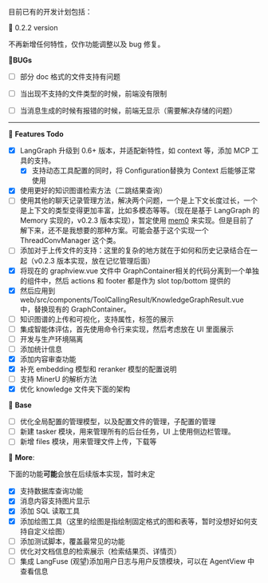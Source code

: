 目前已有的开发计划包括：

📝 0.2.2 version

不再新增任何特性，仅作功能调整以及 bug 修复。

🐛**BUGs**
- [ ] 部分 doc 格式的文件支持有问题
- [ ] 当出现不支持的文件类型的时候，前端没有限制
- [ ] 当消息生成的时候有报错的时候，前端无显示（需要解决存储的问题）


---

💭 **Features Todo**
- [x] LangGraph 升级到 0.6+ 版本，并适配新特性，如 context 等，添加 MCP 工具的支持。
    - [x] 支持动态工具配置的同时，将 Configuration替换为 Context 后能够正常使用
- [x] 使用更好的知识图谱检索方法（二跳结果查询）
- [ ] 使用其他的聊天记录管理方法，解决两个问题，一个是上下文长度过长，一个是上下文的类型变得更加丰富，比如多模态等等。（现在是基于 LangGraph 的 Memory 实现的，v0.2.3 版本实现），暂定使用 [mem0](github.com/mem0ai/mem0) 来实现。但是目前了解下来，还不是我想要的那种方案。可能会基于这个实现一个 ThreadConvManager 这个类。
- [ ] 添加对于上传文件的支持：这里的复杂的地方就在于如何和历史记录结合在一起（v0.2.3 版本实现，放在记忆管理后面）
- [x] 将现在的 graphview.vue 文件中 GraphContainer相关的代码分离到一个单独的组件中，然后 actions 和 footer 都是作为 slot top/bottom 提供的
- [x] 然后应用到 web/src/components/ToolCallingResult/KnowledgeGraphResult.vue 中，替换现有的 GraphContainer。
- [ ] 知识图谱的上传和可视化，支持属性，标签的展示
- [ ] 集成智能体评估，首先使用命令行来实现，然后考虑放在 UI 里面展示
- [ ] 开发与生产环境隔离
- [ ] 添加统计信息
- [x] 添加内容审查功能
- [x] 补充 embedding 模型和 reranker 模型的配置说明
- [ ] 支持 MinerU 的解析方法
- [x] 优化 knowledge 文件夹下面的架构

📝 **Base**

- [ ] 优化全局配置的管理模型，以及配置文件的管理，子配置的管理
- [ ] 新建 tasker 模块，用来管理所有的后台任务，UI 上使用侧边栏管理。
- [ ] 新增 files 模块，用来管理文件上传，下载等

💯 **More**:

下面的功能**可能**会放在后续版本实现，暂时未定

- [x] 支持数据库查询功能
- [x] 消息内容支持图片显示
- [x] 添加 SQL 读取工具
- [x] 添加绘图工具（这里的绘图是指绘制固定格式的图和表等，暂时没想好如何支持自定义绘图）
- [ ] 添加测试脚本，覆盖最常见的功能
- [ ] 优化对文档信息的检索展示（检索结果页、详情页）
- [ ] 集成 LangFuse (观望)添加用户日志与用户反馈模块，可以在 AgentView 中查看信息